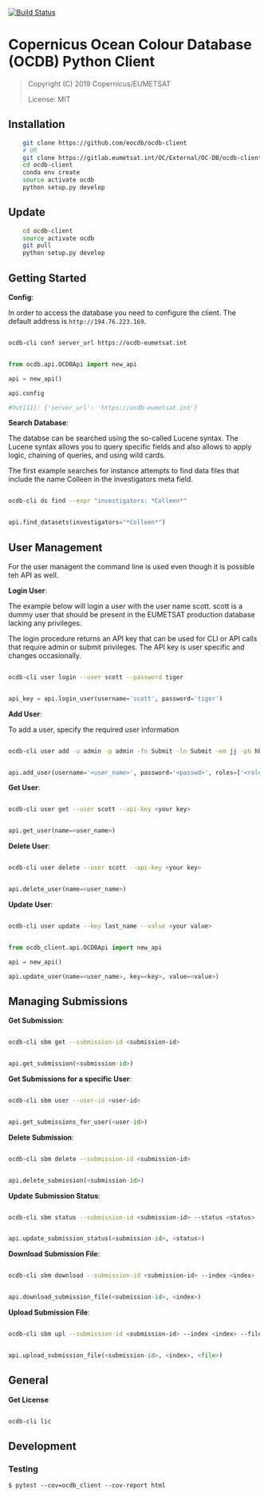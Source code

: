 [![Build Status](https://travis-ci.org/bcdev/ocdb-client.svg?branch=master)](https://travis-ci.org/bcdev/ocdb-client)

# Copernicus Ocean Colour Database (OCDB) Python Client
>Copyright (C) 2019 Copernicus/EUMETSAT  
>
>License: MIT



## Installation

```bash
    git clone https://github.com/eocdb/ocdb-client
    # OR
    git clone https://gitlab.eumetsat.int/OC/External/OC-DB/ocdb-client.git
    cd ocdb-client
    conda env create
    source activate ocdb
    python setup.py develop
```

## Update

```bash
    cd ocdb-client
    source activate ocdb
    git pull
    python setup.py develop
```



## Getting Started

__Config__:

In order to access the database you need to configure the client.
The default address is ```http://194.76.223.169```.

```bash

ocdb-cli conf server_url https://ocdb-eumetsat.int

```


```python

from ocdb.api.OCDBApi import new_api

api = new_api()

api.config

#Out[11]: {'server_url': 'https://ocdb-eumetsat.int'}

```


__Search Database__:


The databse can be searched using the so-called Lucene syntax. The Lucene
syntax allows you to query specific fields and also allows to apply logic,
chaining of queries, and using wild cards.

The first example searches for instance attempts to find data files
that include the name Colleen in the investigators meta field.

```bash

ocdb-cli ds find --expr "investigators: *Colleen*"

```

```python

api.find_datasets(investigators="*Colleen*")

```


## User Management

For the user managent the command line is used even though it is possible
teh API as well.


__Login User__:


The example below will login a user with the user name scott. scott is
a dummy user that should be present in the EUMETSAT production database
 lacking any privileges.

The login procedure returns an API key that can be used for CLI or API
calls that require admin or submit privileges. The API key is user specific
and changes occasionally.

```bash

ocdb-cli user login --user scott --password tiger

```


```python

api_key = api.login_user(username='scott', password='tiger')

```

__Add User__:

To add a user, specify the required user information


```bash

ocdb-cli user add -u admin -p admin -fn Submit -ln Submit -em jj -ph hh -r admin

```

```python

api.add_user(username='<user_name>', password='<passwd>', roles=['<role1>, <role2>'])

```


__Get User__:


```bash

ocdb-cli user get --user scott --api-key <your key>

```

```python

api.get_user(name=<user_name>)

```


__Delete User__:


```bash

ocdb-cli user delete --user scott --api-key <your key>

```

```python

api.delete_user(name=<user_name>)

```


__Update User__:

```bash

ocdb-cli user update --key last_name --value <your value>

```

```python

from ocdb_client.api.OCDBApi import new_api

api = new_api()

api.update_user(name=<user_name>, key=<key>, value=<value>)

```


## Managing Submissions

__Get Submission__:


```bash

ocdb-cli sbm get --submission-id <submission-id>

```


```python

api.get_submission(<submission-id>)

```


__Get Submissions for a specific User__:


```bash

ocdb-cli sbm user --user-id <user-id>

```


```python

api.get_submissions_for_user(<user-id>)

```


__Delete Submission__:


```bash

ocdb-cli sbm delete --submission-id <submission-id>

```


```python

api.delete_submission(<submission-id>)

```


__Update Submission Status__:


```bash

ocdb-cli sbm status --submission-id <submission-id> --status <status>

```


```python

api.update_submission_status(<submission-id>, <status>)

```


__Download Submission File__:


```bash

ocdb-cli sbm download --submission-id <submission-id> --index <index>

```


```python

api.download_submission_file(<submission-id>, <index>)

```


__Upload Submission File__:


```bash

ocdb-cli sbm upl --submission-id <submission-id> --index <index> --file <file>

```


```python

api.upload_submission_file(<submission-id>, <index>, <file>)

```


## General

__Get License__


```bash

ocdb-cli lic

```


## Development

### Testing

    $ pytest --cov=ocdb_client --cov-report html
